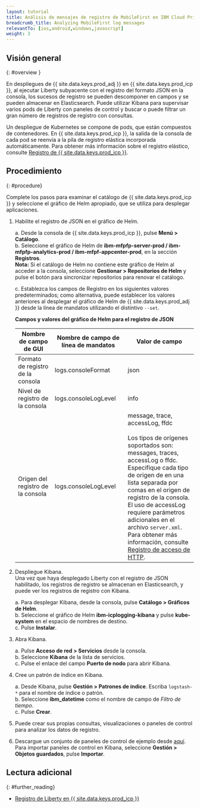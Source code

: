 ```yaml
---
layout: tutorial
title: Análisis de mensajes de registro de MobileFirst en IBM Cloud Private
breadcrumb_title: Analyzing MobileFirst log messages
relevantTo: [ios,android,windows,javascript]
weight: 3
---
```

<!-- NLS_CHARSET=UTF-8 -->
## Visión general
{: #overview }

En despliegues de {{ site.data.keys.prod_adj }} en {{ site.data.keys.prod_icp }}, al ejecutar Liberty subyacente con el registro del formato JSON en la consola, los sucesos de registro se pueden descomponer en campos y se pueden almacenar en Elasticsearch. Puede utilizar Kibana para supervisar varios pods de Liberty con paneles de control y buscar o puede filtrar un gran número de registros de registro con consultas.

Un despliegue de Kubernetes se compone de pods, que están compuestos de contenedores. En {{ site.data.keys.prod_icp }}, la salida de la consola de cada pod se reenvía a la pila de registro elástica incorporada automáticamente. Para obtener más información sobre el registro elástico, consulte [Registro de {{ site.data.keys.prod_icp }}](https://www.ibm.com/support/knowledgecenter/en/SSBS6K_2.1.0/manage_metrics/logging_elk.html).


## Procedimiento
{: #procedure}

Complete los pasos para examinar el catálogo de {{ site.data.keys.prod_icp }} y seleccione el gráfico de Helm apropiado, que se utiliza para desplegar aplicaciones.

1.  Habilite el registro de JSON en el gráfico de Helm.

      a.  Desde la consola de {{ site.data.keys.prod_icp }}, pulse **Menú > Catálogo**.<br/>
      b.  Seleccione el gráfico de Helm de **ibm-mfpfp-server-prod / ibm-mfpfp-analytics-prod / ibm-mfpf-appcenter-prod**, en la sección **Registros**.<br/>
          **Nota:** Si el catálogo de Helm no contiene este gráfico de Helm al acceder a la consola, seleccione **Gestionar > Repositorios de Helm** y pulse el botón para sincronizar repositorios para renovar el catálogo.


      c.  Establezca los campos de Registro en los siguientes valores predeterminados; como alternativa, puede establecer los valores anteriores al desplegar el gráfico de Helm de {{ site.data.keys.prod_adj }} desde la línea de mandatos utilizando el distintivo `--set`.<br/>
      <p><b>Campos y valores del gráfico de Helm para el registro de JSON</b></p>            
      <table class="table table-bordered" >
        <thead>
          <tr>
            <th>Nombre de campo de GUI</th>
            <th> Nombre de campo de línea de mandatos</th>
            <th>Valor de campo</th>
          </tr>
        </thead>
        <tbody>
          <tr>
            <td>Formato de registro de la consola </td>
            <td>logs.consoleFormat</td>
            <td>json</td>
          </tr>
          <tr>
            <td>Nivel de registro de la consola</td>
            <td>logs.consoleLogLevel</td>
            <td>info</td>
          </tr>
          <tr>
            <td>Origen del registro de la consola</td>
            <td>logs.consoleLogLevel</td>
            <td>message, trace, accessLog, ffdc<br/><br/>Los tipos de orígenes soportados son: messages, traces, accessLog o ffdc.  <br/>Especifique cada tipo de origen de en una lista separada por comas en el origen de registro de la consola. <br/>El uso de accessLog requiere parámetros adicionales en el archivo <code>server.xml</code>. <br/>Para obtener más información, consulte <a href="https://www.ibm.com/support/knowledgecenter/SSAW57_liberty/com.ibm.websphere.wlp.nd.multiplatform.doc/ae/rwlp_http_accesslogs.html?view=kc">Registro de acceso de HTTP</a>.</td>
          </tr>
        </tbody>
      </table>
2.  Despliegue Kibana.<br/>
    Una vez que haya desplegado Liberty con el registro de JSON habilitado, los registros de registro se almacenan en Elasticsearch, y puede ver los registros de registro con Kibana.<br/>

      a.  Para desplegar Kibana, desde la consola, pulse **Catálogo > Gráficos de Helm**.<br/>
      b.  Seleccione el gráfico de Helm **ibm-icplogging-kibana** y pulse **kube-system** en el espacio de nombres de destino.<br/>
      c.  Pulse **Instalar**.<br/>

3.  Abra Kibana.<br/>

      a.  Pulse **Acceso de red > Servicios** desde la consola.<br/>
      b.  Seleccione **Kibana** de la lista de servicios.<br/>
      c.  Pulse el enlace del campo **Puerto de nodo** para abrir Kibana.<br/>

4.  Cree un patrón de índice en Kibana.<br/>

      a.  Desde Kibana, pulse **Gestión > Patrones de índice**. Escriba `logstash-*` para el nombre de índice o patrón.<br/>
      b.  Seleccione **ibm_datetime** como el nombre de campo de *Filtro de tiempo*.<br/>
      c.  Pulse **Crear**.<br/>

5. Puede crear sus propias consultas, visualizaciones o paneles de control para analizar los datos de registro.

6. Descargue un conjunto de paneles de control de ejemplo desde [aquí](https://github.com/WASdev/sample.dashboards). Para importar paneles de control en Kibana, seleccione **Gestión > Objetos guardados**, pulse **Importar**.

## Lectura adicional
{: #further_reading}

* [Registro de Liberty en {{ site.data.keys.prod_icp }}](https://www.ibm.com/support/knowledgecenter/SSAW57_liberty/com.ibm.websphere.wlp.nd.multiplatform.doc/ae/twlp_icp_logging.html?view=kc)
